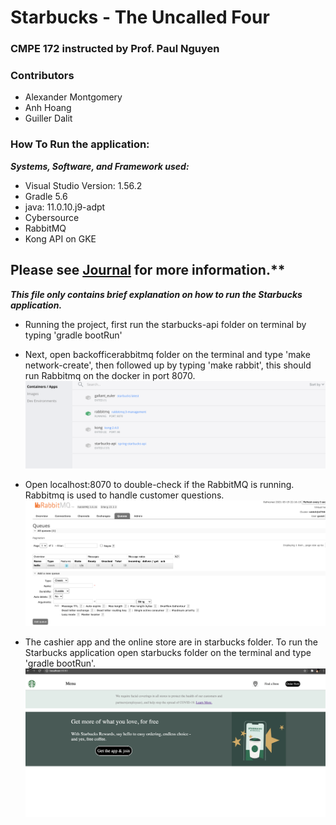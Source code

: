 #  Starbucks - The Uncalled Four
### CMPE 172 instructed by Prof. Paul Nguyen

### Contributors 
 * Alexander Montgomery
 * Anh Hoang
 * Guiller Dalit

### How To Run the application:
***Systems, Software, and Framework used:***
  * Visual Studio Version: 1.56.2
  * Gradle 5.6
  * java: 11.0.10.j9-adpt
  * Cybersource
  * RabbitMQ
  * Kong API on GKE

## Please see [Journal](https://github.com/nguyensjsu/sp21-172-the-uncalled-four/blob/main/journal/project_journal.md) for more information.**

***This file only contains brief explanation on how to run the Starbucks application.***

  * Running the project, first run the starbucks-api folder on terminal by typing 'gradle bootRun'
  * Next, open backofficerabbitmq folder on the terminal and type 'make network-create', then followed up by typing 'make rabbit', this should run Rabbitmq on the      docker in port 8070.
  ![alt text](https://github.com/nguyensjsu/sp21-172-the-uncalled-four/blob/main/screenshots/readme1.png?raw=true)
  
  * Open localhost:8070 to double-check if the RabbitMQ is running. Rabbitmq is used to handle customer questions.  
  ![alt text](https://github.com/nguyensjsu/sp21-172-the-uncalled-four/blob/main/screenshots/readme2.png?raw=true)
  
  * The cashier app and the online store are in starbucks folder. To run the Starbucks application open starbucks folder on the terminal and type 'gradle bootRun'.
  ![alt text](https://github.com/nguyensjsu/sp21-172-the-uncalled-four/blob/main/screenshots/readme3.png?raw=true) 

